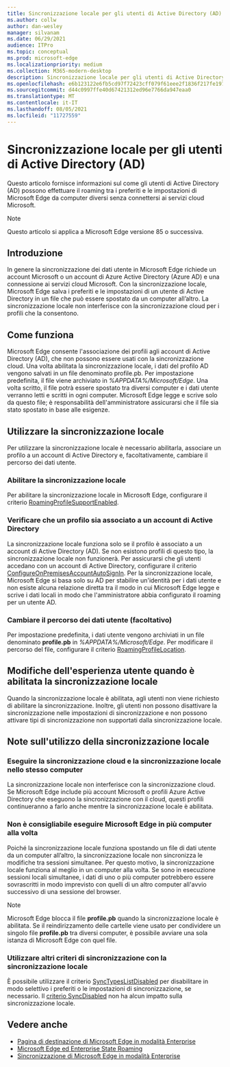```yaml
---
title: Sincronizzazione locale per gli utenti di Active Directory (AD)
ms.author: collw
author: dan-wesley
manager: silvanam
ms.date: 06/29/2021
audience: ITPro
ms.topic: conceptual
ms.prod: microsoft-edge
ms.localizationpriority: medium
ms.collection: M365-modern-desktop
description: Sincronizzazione locale per gli utenti di Active Directory (AD)
ms.openlocfilehash: e6b123122e6fb5cd97f72423cff079f61eee2f1836f217fe1970bc05492a0f69
ms.sourcegitcommit: d44c0997ffe40d67421312ed96e7766da947eaa0
ms.translationtype: MT
ms.contentlocale: it-IT
ms.lasthandoff: 08/05/2021
ms.locfileid: "11727559"
---
```

# <a name="on-premises-sync-for-active-directory-ad-users"></a>Sincronizzazione locale per gli utenti di Active Directory (AD)

Questo articolo fornisce informazioni sul come gli utenti di Active Directory (AD) possono effettuare il roaming tra i preferiti e le impostazioni di Microsoft Edge da computer diversi senza connettersi ai servizi cloud Microsoft.

> [!NOTE]
> Questo articolo si applica a Microsoft Edge versione 85 o successiva.

## <a name="introduction"></a>Introduzione

In genere la sincronizzazione dei dati utente in Microsoft Edge richiede un account Microsoft o un account di Azure Active Directory (Azure AD) e una connessione ai servizi cloud Microsoft. Con la sincronizzazione locale, Microsoft Edge salva i preferiti e le impostazioni di un utente di Active Directory in un file che può essere spostato da un computer all’altro. La sincronizzazione locale non interferisce con la sincronizzazione cloud per i profili che la consentono.

## <a name="how-it-works"></a>Come funziona

Microsoft Edge consente l'associazione dei profili agli account di Active Directory (AD), che non possono essere usati con la sincronizzazione cloud. Una volta abilitata la sincronizzazione locale, i dati del profilo AD vengono salvati in un file denominato profile.pb. Per impostazione predefinita, il file viene archiviato in *%APPDATA%/Microsoft/Edge*. Una volta scritto, il file potrà essere spostato tra diversi computer e i dati utente verranno letti e scritti in ogni computer. Microsoft Edge legge e scrive solo da questo file; è responsabilità dell'amministratore assicurarsi che il file sia stato spostato in base alle esigenze.

## <a name="use-on-premises-sync"></a>Utilizzare la sincronizzazione locale

Per utilizzare la sincronizzazione locale è necessario abilitarla, associare un profilo a un account di Active Directory e, facoltativamente, cambiare il percorso dei dati utente.

### <a name="enable-on-premises-sync"></a>Abilitare la sincronizzazione locale

Per abilitare la sincronizzazione locale in Microsoft Edge, configurare il criterio [RoamingProfileSupportEnabled](./microsoft-edge-policies.md#roamingprofilesupportenabled).

### <a name="ensure-that-a-profile-is-associated-with-an-active-directory-account"></a>Verificare che un profilo sia associato a un account di Active Directory

La sincronizzazione locale funziona solo se il profilo è associato a un account di Active Directory (AD). Se non esistono profili di questo tipo, la sincronizzazione locale non funzionerà. Per assicurarsi che gli utenti accedano con un account di Active Directory, configurare il criterio [ConfigureOnPremisesAccountAutoSignIn](./microsoft-edge-policies.md#configureonpremisesaccountautosignin). Per la sincronizzazione locale, Microsoft Edge si basa solo su AD per stabilire un'identità per i dati utente e non esiste alcuna relazione diretta tra il modo in cui Microsoft Edge legge e scrive i dati locali in modo che l'amministratore abbia configurato il roaming per un utente AD.

### <a name="change-the-location-of-the-user-data-optional"></a>Cambiare il percorso dei dati utente (facoltativo)

Per impostazione predefinita, i dati utente vengono archiviati in un file denominato **profile.pb** in *%APPDATA%/Microsoft/Edge*. Per modificare il percorso del file, configurare il criterio [RoamingProfileLocation](./microsoft-edge-policies.md#roamingprofilelocation).

## <a name="changes-in-the-user-experience-when-on-premises-sync-is-enabled"></a>Modifiche dell'esperienza utente quando è abilitata la sincronizzazione locale

Quando la sincronizzazione locale è abilitata, agli utenti non viene richiesto di abilitare la sincronizzazione. Inoltre, gli utenti non possono disattivare la sincronizzazione nelle impostazioni di sincronizzazione e non possono attivare tipi di sincronizzazione non supportati dalla sincronizzazione locale.

## <a name="on-premises-sync-usage-notes"></a>Note sull'utilizzo della sincronizzazione locale

### <a name="running-cloud-sync-and-on-premises-sync-on-the-same-computer"></a>Eseguire la sincronizzazione cloud e la sincronizzazione locale nello stesso computer

La sincronizzazione locale non interferisce con la sincronizzazione cloud. Se Microsoft Edge include più account Microsoft o profili Azure Active Directory che eseguono la sincronizzazione con il cloud, questi profili continueranno a farlo anche mentre la sincronizzazione locale è abilitata.

### <a name="running-microsoft-edge-on-more-than-one-computer-at-a-time-isnt-recommended"></a>Non è consigliabile eseguire Microsoft Edge in più computer alla volta

Poiché la sincronizzazione locale funziona spostando un file di dati utente da un computer all’altro, la sincronizzazione locale non sincronizza le modifiche tra sessioni simultanee. Per questo motivo, la sincronizzazione locale funziona al meglio in un computer alla volta. Se sono in esecuzione sessioni locali simultanee, i dati di uno o più computer potrebbero essere sovrascritti in modo imprevisto con quelli di un altro computer all'avvio successivo di una sessione del browser.

> [!NOTE]
> Microsoft Edge blocca il file **profile.pb** quando la sincronizzazione locale è abilitata. Se il reindirizzamento delle cartelle viene usato per condividere un singolo file **profile.pb** tra diversi computer, è possibile avviare una sola istanza di Microsoft Edge con quel file.

### <a name="using-other-sync-policies-with-on-premises-sync"></a>Utilizzare altri criteri di sincronizzazione con la sincronizzazione locale

È possibile utilizzare il criterio [SyncTypesListDisabled](./microsoft-edge-policies.md#synctypeslistdisabled) per disabilitare in modo selettivo i preferiti o le impostazioni di sincronizzazione, se necessario. Il [criterio SyncDisabled](./microsoft-edge-policies.md#syncdisabled) non ha alcun impatto sulla sincronizzazione locale.

## <a name="see-also"></a>Vedere anche

- [Pagina di destinazione di Microsoft Edge in modalità Enterprise](https://aka.ms/EdgeEnterprise)
- [Microsoft Edge ed Enterprise State Roaming](microsoft-edge-enterprise-state-roaming.md)
- [Sincronizzazione di Microsoft Edge in modalità Enterprise](microsoft-edge-enterprise-sync.md)